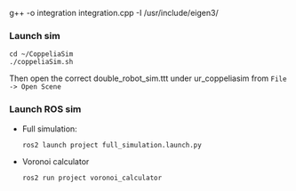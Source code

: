 g++ -o integration integration.cpp -I /usr/include/eigen3/

### Launch sim
```
cd ~/CoppeliaSim
./coppeliaSim.sh
```
Then open the correct double_robot_sim.ttt under ur_coppeliasim from `File -> Open Scene`
### Launch ROS sim
- Full simulation:
    ```
    ros2 launch project full_simulation.launch.py
    ```
- Voronoi calculator
    ```
    ros2 run project voronoi_calculator
    ```